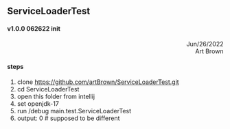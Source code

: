 
## ServiceLoaderTest
#### v1.0.0 062622 init
<div style="text-align: right"> Jun/26/2022 </div>
<div style="text-align: right"> Art Brown </div>

#### steps
1. clone https://github.com/artBrown/ServiceLoaderTest.git
2. cd ServiceLoaderTest
3. open this folder from intellij
4. set openjdk-17
5. run /debug main.test.ServiceLoaderTest
6. output: 0 # supposed to be different